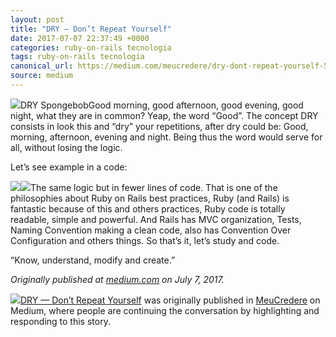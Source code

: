 ```yaml
---
layout: post
title: "DRY — Don’t Repeat Yourself"
date: 2017-07-07 22:37:49 +0000
categories: ruby-on-rails tecnologia
tags: ruby-on-rails tecnologia
canonical_url: https://medium.com/meucredere/dry-dont-repeat-yourself-5e48a9bf29c8?source=rss-88eca5a5b283------2
source: medium
---
```


![](https://cdn-images-1.medium.com/proxy/1*qk5Fj4kELCHcFlrqA1AEDQ.jpeg)DRY SpongebobGood morning, good afternoon, good evening, good night, what they are in common? Yeap, the word “Good”. The concept DRY consists in look this and “dry” your repetitions, after dry could be: Good, morning, afternoon, evening and night. Being thus the word would serve for all, without losing the logic.

Let’s see example in a code:

![](https://cdn-images-1.medium.com/proxy/1*zXEuw7lMBJ9jp4YUyHtIwQ.png)![](https://cdn-images-1.medium.com/proxy/1*GZHnsByXdp5kPIQ6EpMyTg.png)The same logic but in fewer lines of code. That is one of the philosophies about Ruby on Rails best practices, Ruby (and Rails) is fantastic because of this and others practices, Ruby code is totally readable, simple and powerful. And Rails has MVC organization, Tests, Naming Convention making a clean code, also has Convention Over Configuration and others things. So that’s it, let’s study and code.

“Know, understand, modify and create.”

*Originally published at *[*medium.com*](https://medium.com/@railsgirlsgyn/dry-dont-repeat-yourself-a4cf4df56604)* on July 7, 2017.*

![](https://medium.com/_/stat?event=post.clientViewed&referrerSource=full_rss&postId=5e48a9bf29c8)[DRY — Don’t Repeat Yourself](https://medium.com/meucredere/dry-dont-repeat-yourself-5e48a9bf29c8) was originally published in [MeuCredere](https://medium.com/meucredere) on Medium, where people are continuing the conversation by highlighting and responding to this story.